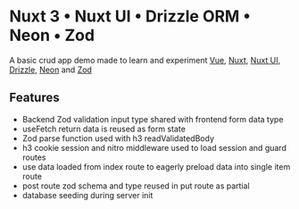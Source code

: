 # Nuxt 3 • Nuxt UI • Drizzle ORM • Neon • Zod

A basic crud app demo made to learn and experiment [Vue](https://vuejs.org/), [Nuxt](https://nuxt.com), [Nuxt UI](https://ui.nuxt.com), [Drizzle](https://orm.drizzle.team), [Neon](https://neon.tech) and [Zod](https://zod.dev)

## Features

- Backend Zod validation input type shared with frontend form data type
- useFetch return data is reused as form state
- Zod parse function used with h3 readValidatedBody
- h3 cookie session and nitro middleware used to load session and guard routes
- use data loaded from index route to eagerly preload data into single item route
- post route zod schema and type reused in put route as partial
- database seeding during server init
